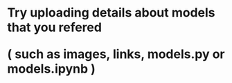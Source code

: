 # Try uploading details about models that you refered <p> ( such as images, links, models.py or models.ipynb ) </p>
